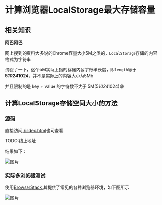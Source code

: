# 计算浏览器LocalStorage最大存储容量

## 相关知识
**阿巴阿巴**

网上搜到的资料大多说的Chrome容量大小5M之类的，`LocalStorage`存储的内容格式为字符串

试验了一下，这个5M实际上指的存储内容字符串长度，即`length`等于 **5*1024*1024**，并不是实际上的内容大小为5Mb

并且限制的是 key + value 的字符数不大于 5M(5*1024*1024)😁

## 计算LocalStorage存储空间大小的方法

### [源码](./index.js)
直接访问[./index.html](./index.html)也可查看

TODO:线上地址

结果如下：

![图片](https://img.cdn.sugarat.top/mdImg/MTYyMzY4NTA3NTU4OQ==623685075589)

### 实际多浏览器测试
使用[BrowserStack](https://live.browserstack.com/dashboard#os=Windows&os_version=7&browser=Chrome&browser_version=65.0&zoom_to_fit=true&full_screen=true&resolution=responsive-mode&url=https%3A%2F%2Fecom.meituan.com%2Fmeishi&speed=1),其提供了常见的各种浏览器环境，如下图所示

![图片](https://img.cdn.sugarat.top/mdImg/MTYyMzY4NDI3ODM1Mg==623684278352)

